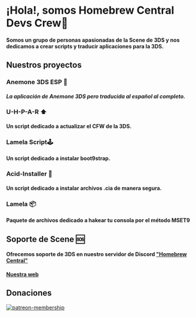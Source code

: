 # ¡Hola!, somos Homebrew Central Devs Crew👋
#### Somos un grupo de personas apasionadas de la Scene de 3DS y nos dedicamos a crear scripts y traducir aplicaciones para la 3DS.
## Nuestros proyectos 
### Anemone 3DS ESP 🌈
##### La aplicación de Anemone 3DS pero traducida al español al completo.
### U-H-P-A-R ⬆️
#### Un script dedicado a actualizar el CFW de la 3DS.
### Lamela Script🕹️
#### Un script dedicado a instalar boot9strap.
### Acid-Installer 🍋
#### Un script dedicado a instalar archivos .cia de manera segura.
### Lamela 📦
#### Paquete de archivos dedicado a hakear tu consola por el método MSET9
## Soporte de Scene 🆘
#### Ofrecemos soporte de 3DS en nuestro servidor de Discord ["Homebrew Central"](https://go.range-near.online/hbcentral)
#### [Nuestra web](https://www.hbcentral.space/devs-crew)
## Donaciones
[![patreon-membership](https://media.discordapp.net/attachments/1176923610565312643/1294771820058120313/Breaking_News.png?ex=670c39b9&is=670ae839&hm=5a3fefdcf24bcfdfb17e7d42426261a2218e54a8950bc22bca6d273a914225cb&=&format=webp&quality=lossless)](https://www.patreon.com/hbcentral) 
